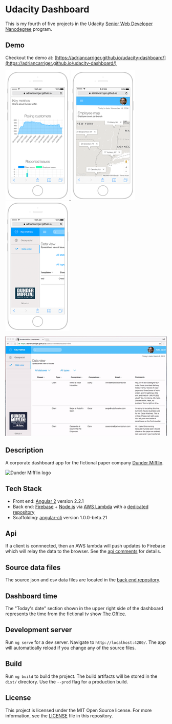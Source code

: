 # Udacity Dashboard

This is my fourth of five projects in the Udacity [Senior Web Developer Nanodegree](https://www.udacity.com/course/senior-web-developer-nanodegree--nd802) program.

## Demo

Checkout the demo at: [https://adriancarriger.github.io/udacity-dashboard/](https://adriancarriger.github.io/udacity-dashboard/)

<a href="https://adriancarriger.github.io/udacity-dashboard/">
  <img alt="recipe page top" src="https://raw.githubusercontent.com/adriancarriger/udacity-dashboard/master/images/example-1.png" width="200px">
  <img alt="recipe page steps" src="https://raw.githubusercontent.com/adriancarriger/udacity-dashboard/master/images/example-2.png" width="200px">
  <img alt="home page" src="https://raw.githubusercontent.com/adriancarriger/udacity-dashboard/master/images/example-3.png" width="200px">
</a>

[![Example Gif](https://raw.githubusercontent.com/adriancarriger/udacity-dashboard/master/images/example.gif)](https://adriancarriger.github.io/udacity-dashboard/)

## Description

A corporate dashboard app for the fictional paper company [Dunder Mifflin](https://en.wikipedia.org/wiki/Dunder_Mifflin).

<img alt="Dunder Mifflin logo" src="https://adriancarriger.github.io/udacity-dashboard/assets/dunder-mifflin.jpg" width="100px">

## Tech Stack

* Front end: [Angular 2](https://github.com/angular/angular) version 2.2.1
* Back end: [Firebase](https://firebase.google.com/) + [Node.js](https://nodejs.org/en/) via [AWS Lambda](https://aws.amazon.com/lambda/) with a [dedicated repository](https://github.com/adriancarriger/udacity-dashboard-backend)
* Scaffolding: [angular-cli](https://github.com/angular/angular-cli) version 1.0.0-beta.21

## Api

If a client is connnected, then an AWS lambda will push updates to Firebase which will relay the data to the browser. See the [api comments](https://github.com/adriancarriger/udacity-dashboard/blob/master/src/app/shared/api/api.service.ts#L27-L38) for details.

## Source data files

The source json and csv data files are located in the [back end repository](https://github.com/adriancarriger/udacity-dashboard-backend/tree/master/assets).

## Dashboard time

The "Today's date" section shown in the upper right side of the dashboard represents the time from the fictional tv show [The Office](https://en.wikipedia.org/wiki/The_Office_(U.S._TV_series)).

## Development server

Run `ng serve` for a dev server. Navigate to `http://localhost:4200/`. The app will automatically reload if you change any of the source files.

## Build

Run `ng build` to build the project. The build artifacts will be stored in the `dist/` directory. Use the `--prod` flag for a production build.

## License

This project is licensed under the MIT Open Source license. For more information, see the [LICENSE](LICENSE) file in this repository.